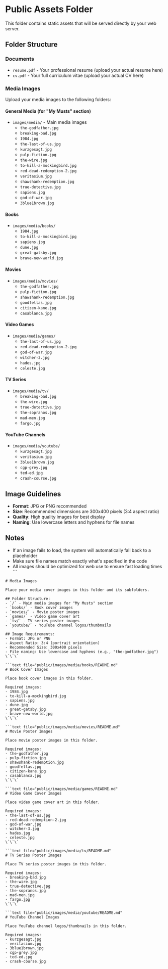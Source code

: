 # Public Assets Folder

This folder contains static assets that will be served directly by your web server.

## Folder Structure

### Documents
- `resume.pdf` - Your professional resume (upload your actual resume here)
- `cv.pdf` - Your full curriculum vitae (upload your actual CV here)

### Media Images
Upload your media images to the following folders:

#### General Media (for "My Musts" section)
- `images/media/` - Main media images
  - `the-godfather.jpg`
  - `breaking-bad.jpg`
  - `1984.jpg`
  - `the-last-of-us.jpg`
  - `kurzgesagt.jpg`
  - `pulp-fiction.jpg`
  - `the-wire.jpg`
  - `to-kill-a-mockingbird.jpg`
  - `red-dead-redemption-2.jpg`
  - `veritasium.jpg`
  - `shawshank-redemption.jpg`
  - `true-detective.jpg`
  - `sapiens.jpg`
  - `god-of-war.jpg`
  - `3blue1brown.jpg`

#### Books
- `images/media/books/`
  - `1984.jpg`
  - `to-kill-a-mockingbird.jpg`
  - `sapiens.jpg`
  - `dune.jpg`
  - `great-gatsby.jpg`
  - `brave-new-world.jpg`

#### Movies
- `images/media/movies/`
  - `the-godfather.jpg`
  - `pulp-fiction.jpg`
  - `shawshank-redemption.jpg`
  - `goodfellas.jpg`
  - `citizen-kane.jpg`
  - `casablanca.jpg`

#### Video Games
- `images/media/games/`
  - `the-last-of-us.jpg`
  - `red-dead-redemption-2.jpg`
  - `god-of-war.jpg`
  - `witcher-3.jpg`
  - `hades.jpg`
  - `celeste.jpg`

#### TV Series
- `images/media/tv/`
  - `breaking-bad.jpg`
  - `the-wire.jpg`
  - `true-detective.jpg`
  - `the-sopranos.jpg`
  - `mad-men.jpg`
  - `fargo.jpg`

#### YouTube Channels
- `images/media/youtube/`
  - `kurzgesagt.jpg`
  - `veritasium.jpg`
  - `3blue1brown.jpg`
  - `cgp-grey.jpg`
  - `ted-ed.jpg`
  - `crash-course.jpg`

## Image Guidelines

- **Format**: JPG or PNG recommended
- **Size**: Recommended dimensions are 300x400 pixels (3:4 aspect ratio)
- **Quality**: High quality images for best display
- **Naming**: Use lowercase letters and hyphens for file names

## Notes

- If an image fails to load, the system will automatically fall back to a placeholder
- Make sure file names match exactly what's specified in the code
- All images should be optimized for web use to ensure fast loading times
\`\`\`

```text file="public/images/media/README.md"
# Media Images

Place your media cover images in this folder and its subfolders.

## Folder Structure:
- `/` - Main media images for "My Musts" section
- `books/` - Book cover images
- `movies/` - Movie poster images  
- `games/` - Video game cover art
- `tv/` - TV series poster images
- `youtube/` - YouTube channel logos/thumbnails

## Image Requirements:
- Format: JPG or PNG
- Aspect Ratio: 3:4 (portrait orientation)
- Recommended Size: 300x400 pixels
- File naming: Use lowercase and hyphens (e.g., "the-godfather.jpg")
\`\`\`

```text file="public/images/media/books/README.md"
# Book Cover Images

Place book cover images in this folder.

Required images:
- 1984.jpg
- to-kill-a-mockingbird.jpg
- sapiens.jpg
- dune.jpg
- great-gatsby.jpg
- brave-new-world.jpg
\`\`\`

```text file="public/images/media/movies/README.md"
# Movie Poster Images

Place movie poster images in this folder.

Required images:
- the-godfather.jpg
- pulp-fiction.jpg
- shawshank-redemption.jpg
- goodfellas.jpg
- citizen-kane.jpg
- casablanca.jpg
\`\`\`

```text file="public/images/media/games/README.md"
# Video Game Cover Images

Place video game cover art in this folder.

Required images:
- the-last-of-us.jpg
- red-dead-redemption-2.jpg
- god-of-war.jpg
- witcher-3.jpg
- hades.jpg
- celeste.jpg
\`\`\`

```text file="public/images/media/tv/README.md"
# TV Series Poster Images

Place TV series poster images in this folder.

Required images:
- breaking-bad.jpg
- the-wire.jpg
- true-detective.jpg
- the-sopranos.jpg
- mad-men.jpg
- fargo.jpg
\`\`\`

```text file="public/images/media/youtube/README.md"
# YouTube Channel Images

Place YouTube channel logos/thumbnails in this folder.

Required images:
- kurzgesagt.jpg
- veritasium.jpg
- 3blue1brown.jpg
- cgp-grey.jpg
- ted-ed.jpg
- crash-course.jpg
